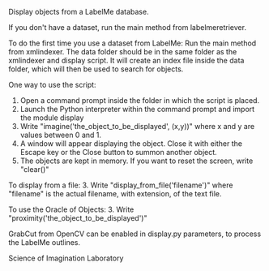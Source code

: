 Display objects from a LabelMe database.

If you don't have a dataset, run the main method from labelmeretriever.

To do the first time you use a dataset from LabelMe:
Run the main method from xmlindexer. The data folder should be in the same folder as the xmlindexer and display script.
It will create an index file inside the data folder, which will then be used to search for objects.

One way to use the script:
1. Open a command prompt inside the folder in which the script is placed.
2. Launch the Python interpreter within the command prompt and import the module display
3. Write "imagine('the_object_to_be_displayed', (x,y))" where x and y are values between 0 and 1.
4. A window will appear displaying the object. Close it with either the Escape key or the Close button to summon another object.
5. The objects are kept in memory. If you want to reset the screen, write "clear()"

To display from a file:
3. Write "display_from_file('filename')"
    where "filename" is the actual filename, with extension, of the text file.

To use the Oracle of Objects:
3. Write "proximity('the_object_to_be_displayed')"

GrabCut from OpenCV can be enabled in display.py parameters, to process the LabelMe outlines.

Science of Imagination Laboratory